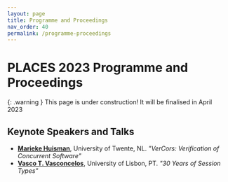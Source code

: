 ```yaml
---
layout: page
title: Programme and Proceedings
nav_order: 40
permalink: /programme-proceedings
---
```


# PLACES 2023 Programme and Proceedings

{: .warning }
This page is under construction!  It will be finalised in April 2023

## Keynote Speakers and Talks

- **[Marieke Huisman](https://wwwhome.ewi.utwente.nl/~marieke)**, University of Twente, NL.
  _"VerCors: Verification of Concurrent Software"_
- **[Vasco T. Vasconcelos](https://www.di.fc.ul.pt/~vv)**, University of Lisbon, PT.
  _"30 Years of Session Types"_
